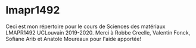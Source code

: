 # lmapr1492
Ceci est mon répertoire pour le cours de Sciences des matériaux LMAPR1492 UCLouvain 2019-2020.
Merci à Robbe Creelle, Valentin Fonck, Sofiane Arib et Anatole Moureaux pour l'aide apportée! 
